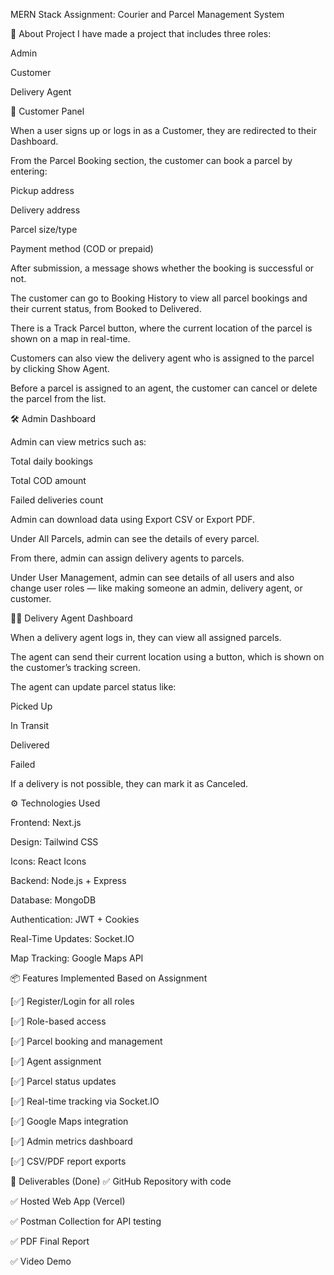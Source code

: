 MERN Stack Assignment: Courier and Parcel Management System

🔹 About Project
I have made a project that includes three roles:

Admin

Customer

Delivery Agent

👤 Customer Panel

When a user signs up or logs in as a Customer, they are redirected to their Dashboard.

From the Parcel Booking section, the customer can book a parcel by entering:

Pickup address

Delivery address

Parcel size/type

Payment method (COD or prepaid)

After submission, a message shows whether the booking is successful or not.

The customer can go to Booking History to view all parcel bookings and their current status, from Booked to Delivered.

There is a Track Parcel button, where the current location of the parcel is shown on a map in real-time.

Customers can also view the delivery agent who is assigned to the parcel by clicking Show Agent.

Before a parcel is assigned to an agent, the customer can cancel or delete the parcel from the list.

🛠️ Admin Dashboard

Admin can view metrics such as:

Total daily bookings

Total COD amount

Failed deliveries count

Admin can download data using Export CSV or Export PDF.

Under All Parcels, admin can see the details of every parcel.

From there, admin can assign delivery agents to parcels.

Under User Management, admin can see details of all users and also change user roles — like making someone an admin, delivery agent, or customer.

🚴‍♂️ Delivery Agent Dashboard

When a delivery agent logs in, they can view all assigned parcels.

The agent can send their current location using a button, which is shown on the customer’s tracking screen.

The agent can update parcel status like:

Picked Up

In Transit

Delivered

Failed

If a delivery is not possible, they can mark it as Canceled.

⚙️ Technologies Used

Frontend: Next.js

Design: Tailwind CSS

Icons: React Icons

Backend: Node.js + Express

Database: MongoDB

Authentication: JWT + Cookies

Real-Time Updates: Socket.IO

Map Tracking: Google Maps API

📦 Features Implemented Based on Assignment

[✅] Register/Login for all roles

[✅] Role-based access

[✅] Parcel booking and management

[✅] Agent assignment

[✅] Parcel status updates

[✅] Real-time tracking via Socket.IO

[✅] Google Maps integration

[✅] Admin metrics dashboard

[✅] CSV/PDF report exports

📝 Deliverables (Done)
✅ GitHub Repository with code

✅ Hosted Web App (Vercel)

✅ Postman Collection for API testing

✅ PDF Final Report

✅ Video Demo